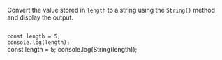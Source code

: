 Convert the value stored in `length`
to a string using the `String()` method
and
display the output.

<codeblock language="javascript" type="exercise" testMode="fixedInput">
<code>
const length = 5;
console.log(length);
</code>

<solution>
const length = 5;
console.log(String(length));
</solution>
</codeblock>